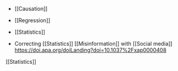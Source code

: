   - [[Causation]]
  - [[Regression]]
  - [[Statistics]]

  - Correcting [[Statistics]]
    [[Misinformation]] with  [[Social media]]
    https://doi.apa.org/doiLanding?doi=10.1037%2Fxap0000408

[[Statistics]]
